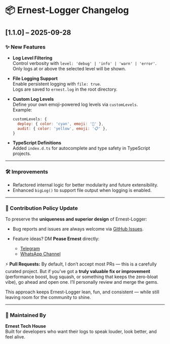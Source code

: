 
# 📦 Ernest-Logger Changelog

## [1.1.0] – 2025-09-28

### ✨ New Features

- **Log Level Filtering**  
  Control verbosity with `level: 'debug' | 'info' | 'warn' | 'error'`.  
  Only logs at or above the selected level will be shown.

- **File Logging Support**  
  Enable persistent logging with `file: true`.  
  Logs are saved to `ernest.log` in the root directory.

- **Custom Log Levels**  
  Define your own emoji-powered log levels via `customLevels`.  
  Example:
  ```js
  customLevels: {
    deploy: { color: 'cyan', emoji: '🚀' },
    audit: { color: 'yellow', emoji: '📋' },
  }
  ```

- **TypeScript Definitions**  
  Added `index.d.ts` for autocomplete and type safety in TypeScript projects.

---

### 🛠 Improvements

- Refactored internal logic for better modularity and future extensibility.
- Enhanced `bigLog()` to support file output when logging is enabled.

---

### 🚫 Contribution Policy Update

To preserve the **uniqueness and superior design** of Ernest-Logger:

* Bug reports and issues are always welcome via [GitHub Issues](https://github.com/Ernest12287/ernest-logger/issues).
* Feature ideas? DM **Pease Ernest** directly:

  * [Telegram](https://t.me/Peaseernest)
  * [WhatsApp Channel](https://whatsapp.com/channel/0029VayK4tyDAWr0jeCZx0i)

⚡ **Pull Requests:**
By default, I don’t accept most PRs — this is a carefully curated project.
But if you’ve got a **truly valuable fix or improvement** (performance boost, bug squash, or something that keeps the zero-bloat vibe), go ahead and open one. I’ll personally review and merge the gems.

This approach keeps Ernest-Logger lean, fun, and consistent — while still leaving room for the community to shine.

---

### 🧠 Maintained By

**Ernest Tech House**  
Built for developers who want their logs to speak louder, look better, and feel alive.

